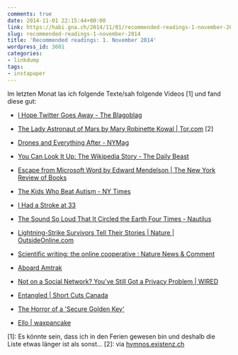 ```yaml
---
comments: true
date: 2014-11-01 22:15:44+00:00
link: https://habi.gna.ch/2014/11/01/recommended-readings-1-november-2014/
slug: recommended-readings-1-november-2014
title: 'Recommended readings: 1. November 2014'
wordpress_id: 3601
categories:
- linkdump
tags:
- instapaper
---
```


Im letzten Monat las ich folgende Texte/sah folgende Videos [1] und fand diese gut:




    
  * [I Hope Twitter Goes Away - The Blagoblag](https://alexgaynor.net/2014/oct/30/i-hope-twitter-goes-away/)

    
  * [The Lady Astronaut of Mars by Mary Robinette Kowal | Tor.com](http://www.tor.com/stories/2013/09/the-lady-astronaut-of-mars) [2]

    
  * [Drones and Everything After - NYMag](http://nymag.com/daily/intelligencer/2014/10/drones-the-next-smartphone.html)

    
  * [You Can Look It Up: The Wikipedia Story - The Daily Beast](http://www.thedailybeast.com/articles/2014/10/19/you-can-look-it-up-the-wikipedia-story.html)

    
  * [Escape from Microsoft Word by Edward Mendelson | The New York Review of Books](http://www.nybooks.com/blogs/nyrblog/2014/oct/21/escape-microsoft-word/)

    
  * [The Kids Who Beat Autism - NY Times](http://www.nytimes.com/2014/08/03/magazine/the-kids-who-beat-autism.html?_r=1)

    
  * [I Had a Stroke at 33](http://www.buzzfeed.com/xtinehlee/i-had-a-stroke-at-33)

    
  * [The Sound So Loud That It Circled the Earth Four Times - Nautilus](http://nautil.us/blog/the-sound-so-loud-that-it-circled-the-earth-four-times)

    
  * [Lightning-Strike Survivors Tell Their Stories | Nature | OutsideOnline.com](http://www.outsideonline.com/outdoor-adventure/nature/The-Body-Electric.html)

    
  * [Scientific writing: the online cooperative : Nature News & Comment](http://www.nature.com/news/scientific-writing-the-online-cooperative-1.16039)

    
  * [Aboard Amtrak](http://spnzr.com/aboard-amtrak/)

    
  * [Not on a Social Network? You've Still Got a Privacy Problem | WIRED](http://www.wired.com/2014/10/privacy-friendster/)

    
  * [Entangled | Short Cuts Canada](https://vimeo.com/105282211)

    
  * [The Horror of a 'Secure Golden Key'](https://keybase.io/blog/2014-10-08/the-horror-of-a-secure-golden-key)

    
  * [Ello | waxpancake](https://ello.co/waxpancake/post/oy73kFfDdhOPh8Jv9z9pFA)



[1]: Es könnte sein, dass ich in den Ferien gewesen bin und deshalb die Liste etwas länger ist als sonst...
[2]: via [hymnos.existenz.ch](https://hymnos.existenz.ch/2014/09/14/a-propos-hugo-awards/)


